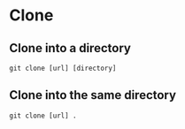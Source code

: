 # Clone

## Clone into a directory
```
git clone [url] [directory]
```

## Clone into the same directory
```
git clone [url] .
```
